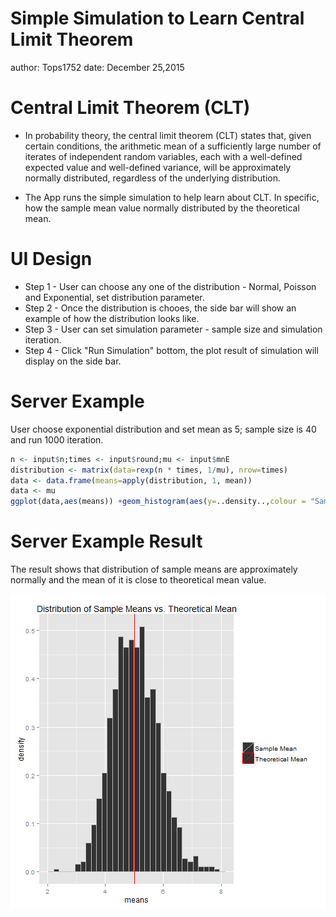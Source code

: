Simple Simulation to Learn Central Limit Theorem
========================================================
author: Tops1752
date: December 25,2015


Central Limit Theorem (CLT)
========================================================
- In probability theory, the central limit theorem (CLT) states that, given certain conditions, the arithmetic mean of a sufficiently large number of iterates of independent random variables, each with a well-defined expected value and well-defined variance, will be approximately normally distributed, regardless of the underlying distribution.

- The App runs the simple simulation to help learn about CLT. In specific, how the sample mean value normally distributed by the theoretical mean. 



UI Design
========================================================
- Step 1 - User can choose any one of the distribution - Normal, Poisson and Exponential, set distribution parameter.
- Step 2 - Once the distribution is chooes, the side bar will show an example of how the distribution looks like.
- Step 3 - User can set simulation parameter - sample size and simulation iteration.
- Step 4 - Click "Run Simulation" bottom, the plot result of simulation will display on the side bar.

Server Example
========================================================
User choose exponential distribution and set mean as 5; sample size is 40 and run 1000 iteration.

```r
n <- input$n;times <- input$round;mu <- input$mnE
distribution <- matrix(data=rexp(n * times, 1/mu), nrow=times)
data <- data.frame(means=apply(distribution, 1, mean))
data <- mu
ggplot(data,aes(means)) +geom_histogram(aes(y=..density..,colour = "Sample Mean")) +geom_vline(aes(xintercept = data[1,2], colour = "Theoretical Mean")) +scale_colour_manual(name="",values=c("Sample Mean"="grey","Theoretical Mean"="red")) +ggtitle("Distribution of Sample Means vs. Theoretical Mean")
```

Server Example Result
========================================================
The result shows that distribution of sample means are approximately normally and the mean of it is close to theoretical mean value.

![plot of chunk unnamed-chunk-2](Presentation-figure/unnamed-chunk-2-1.png) 


